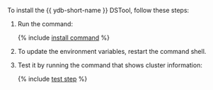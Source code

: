 To install the {{ ydb-short-name }} DSTool, follow these steps:

1. Run the command:

    {% include [install command](./unix_install_command.md) %}

1. To update the environment variables, restart the command shell.

1. Test it by running the command that shows cluster information:

    {% include [test step](./test.md) %}
